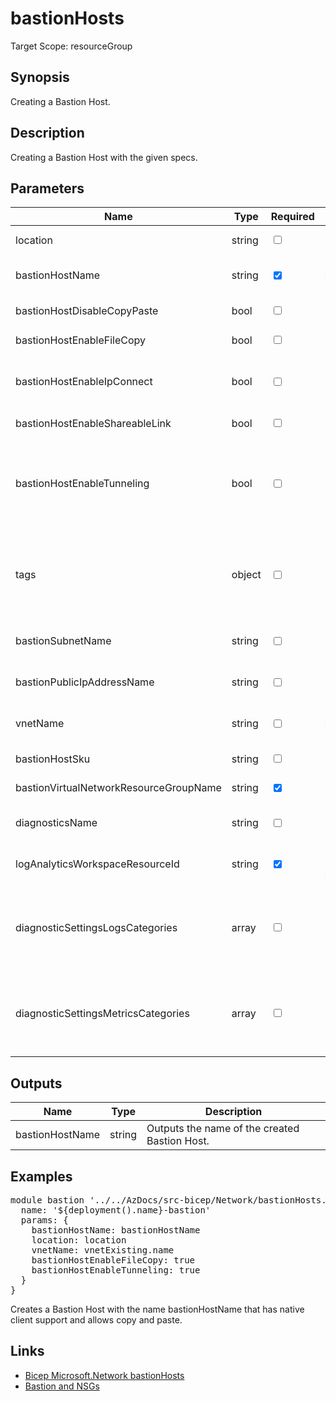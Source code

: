 # bastionHosts

Target Scope: resourceGroup

## Synopsis
Creating a Bastion Host.

## Description
Creating a Bastion Host with the given specs.

## Parameters
| Name | Type | Required | Validation | Default value | Description |
| -- |  -- | -- | -- | -- | -- |
| location | string | <input type="checkbox"> | None | <pre>resourceGroup().location</pre> | Specifies the Azure location where the resource should be created. Defaults to the resourcegroup location. |
| bastionHostName | string | <input type="checkbox" checked> | Length between 1-80 | <pre></pre> | Specifies the name of the Azure Bastion resource. |
| bastionHostDisableCopyPaste | bool | <input type="checkbox"> | None | <pre>false</pre> | Enable/Disable Copy/Paste feature of the Bastion Host resource. |
| bastionHostEnableFileCopy | bool | <input type="checkbox"> | None | <pre>false</pre> | Enable/Disable File Copy (between Host & Client) feature of the Bastion Host resource. |
| bastionHostEnableIpConnect | bool | <input type="checkbox"> | None | <pre>false</pre> | Enable/Disable IP Connect feature of the Bastion Host resource. This will allow you to connect to VM\'s (either azure or non-azure) using the VM\'s private IP address through Bastion. |
| bastionHostEnableShareableLink | bool | <input type="checkbox"> | None | <pre>false</pre> | Enable/Disable Shareable Link of the Bastion Host resource which is a URL to the bastion remote to the VM. |
| bastionHostEnableTunneling | bool | <input type="checkbox"> | None | <pre>false</pre> | Enable/Disable Tunneling feature of the Bastion Host resource.<br>SSH tunneling is a method of transporting arbitrary networking data over an encrypted SSH connection. It can be used to add encryption to legacy applications. It can also be used to implement VPNs (Virtual Private Networks) and access intranet services across firewalls. |
| tags | object | <input type="checkbox"> | None | <pre>{}</pre> | The tags to apply to this resource. This is an object with key/value pairs.<br>Example:<br>{<br>&nbsp;&nbsp;&nbsp;FirstTag: myvalue<br>&nbsp;&nbsp;&nbsp;SecondTag: another value<br>} |
| bastionSubnetName | string | <input type="checkbox"> | Length between 1-80 | <pre>'AzureBastionSubnet'</pre> | Name of the Azure Bastion subnet. This is probably going to have to be `AzureBastionSubnet` due to Azure restrictions. |
| bastionPublicIpAddressName | string | <input type="checkbox"> | Length between 1-80 | <pre>'pip-&#36;{bastionHostName}'</pre> | The resource name of the Public IP for this Azure Bastion host. |
| vnetName | string | <input type="checkbox"> | Length between 2-64 | <pre>''</pre> | The VNet name to onboard this Azure Bastion Host into. |
| bastionHostSku | string | <input type="checkbox"> | `'Basic'` or `'Standard'` | <pre>'Standard'</pre> | The sku for the Bastion host. |
| bastionVirtualNetworkResourceGroupName | string | <input type="checkbox" checked> | None | <pre></pre> | The resource group of the virtual network the bastion subnet is in. |
| diagnosticsName | string | <input type="checkbox"> | Length between 1-260 | <pre>'AzurePlatformCentralizedLogging'</pre> | The name of the diagnostics. This defaults to `AzurePlatformCentralizedLogging`. |
| logAnalyticsWorkspaceResourceId | string | <input type="checkbox" checked> | Length between 0-* | <pre></pre> | The azure resource id of the log analytics workspace to log the diagnostics to. If you set this to an empty string, logging & diagnostics will be disabled. |
| diagnosticSettingsLogsCategories | array | <input type="checkbox"> | None | <pre>[<br>  {<br>    categoryGroup: 'allLogs'<br>    enabled: true<br>  }<br>]</pre> | Which log categories to enable; This defaults to `allLogs`. For array/object format, please refer to https://docs.microsoft.com/en-us/azure/templates/microsoft.insights/diagnosticsettings?tabs=bicep#logsettings. |
| diagnosticSettingsMetricsCategories | array | <input type="checkbox"> | None | <pre>[<br>  {<br>    categoryGroup: 'AllMetrics'<br>    enabled: true<br>  }<br>]</pre> | Which Metrics categories to enable; This defaults to `AllMetrics`. For array/object format, please refer to https://docs.microsoft.com/en-us/azure/templates/microsoft.insights/diagnosticsettings?tabs=bicep&pivots=deployment-language-bicep#metricsettings |
## Outputs
| Name | Type | Description |
| -- |  -- | -- |
| bastionHostName | string | Outputs the name of the created Bastion Host. |
## Examples
<pre>
module bastion '../../AzDocs/src-bicep/Network/bastionHosts.bicep' = {
  name: '${deployment().name}-bastion'
  params: {
    bastionHostName: bastionHostName
    location: location
    vnetName: vnetExisting.name
    bastionHostEnableFileCopy: true
    bastionHostEnableTunneling: true
  }
}
</pre>
<p>Creates a Bastion Host with the name bastionHostName that has native client support and allows copy and paste.</p>

## Links
- [Bicep Microsoft.Network bastionHosts](https://learn.microsoft.com/en-us/azure/templates/microsoft.network/bastionhosts?pivots=deployment-language-bicep)<br>
- [Bastion and NSGs](https://learn.microsoft.com/en-gb/azure/bastion/bastion-nsg)


